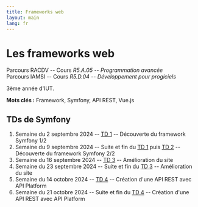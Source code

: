 ```yaml
---
title: Frameworks web
layout: main
lang: fr
---
```


# Les frameworks web

Parcours RACDV -- Cours *R5.A.05 -- Programmation avancée*  
Parcours IAMSI -- Cours *R5.D.04 -- Développement pour progiciels*

3ème année d'IUT.

**Mots clés :** Framework, Symfony, API REST, Vue.js

## TDs de Symfony

1. Semaine du 2 septembre 2024 -- [TD 1](tutorials/tutorial1) -- Découverte du framework Symfony 1/2
2. Semaine du 9 septembre 2024 -- Suite et fin du [TD 1](tutorials/tutorial1) puis [TD 2](tutorials/tutorial2) -- Découverte du framework Symfony 2/2
3. Semaine du 16 septembre 2024 -- [TD 3](tutorials/tutorial3) -- Amélioration du site
3. Semaine du 23 septembre 2024 -- Suite et fin du [TD 3](tutorials/tutorial3) -- Amélioration du site
4. Semaine du 14 octobre 2024 -- [TD 4](tutorials/tutorial4) -- Création d'une API REST avec API Platform
5. Semaine du 21 octobre 2024 -- Suite et fin du [TD 4](tutorials/tutorial4) -- Création d'une API REST avec API Platform

<!--
## TDs de Vue.js

[Page des TDs de Vue.Js](https://matthieu-rosenfeld.github.io/)

## Projet

A venir
-->